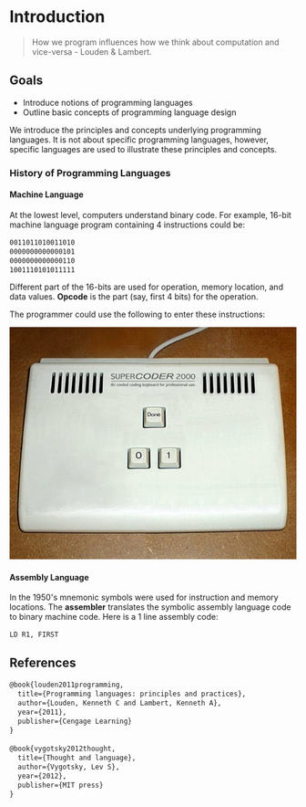 # Introduction

<!-- Thought is not merely expressed in words, it comes into existence through them - Lev Vygotsky. -->
> How we program influences how we think about computation and vice-versa - Louden & Lambert.


## Goals
* Introduce notions of programming languages
* Outline basic concepts of programming language design

We introduce the principles and concepts underlying programming languages.  It is not about specific programming languages, however, specific languages are used to illustrate these principles and concepts.  

### History of Programming Languages

#### Machine Language

At the lowest level, computers understand binary code.  For example, 16-bit machine language program containing 4 instructions could be:

```
0011011010011010
0000000000000101
0000000000000110
1001110101011111
```

Different part of the 16-bits are used for operation, memory location, and data values.  __Opcode__ is the part (say, first 4 bits) for the operation.


The programmer could use the following to enter these instructions:

[![Machine Language Interface](./images/supercoder_2000_binary_keyboard.jpeg)](./images/supercoder_2000_binary_keyboard.jpeg)


#### Assembly Language

In the 1950's mnemonic symbols were used for instruction and memory locations.  The __assembler__ translates the symbolic assembly language code to binary machine code.  Here is a 1 line assembly code:

```
LD R1, FIRST
```
















## References
```
@book{louden2011programming,
  title={Programming languages: principles and practices},
  author={Louden, Kenneth C and Lambert, Kenneth A},
  year={2011},
  publisher={Cengage Learning}
}

@book{vygotsky2012thought,
  title={Thought and language},
  author={Vygotsky, Lev S},
  year={2012},
  publisher={MIT press}
}
```
